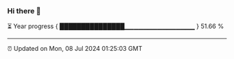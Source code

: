 ### Hi there 👋

⏳ Year progress { ███████████████▁▁▁▁▁▁▁▁▁▁▁▁▁▁▁ } 51.66 %

---

⏰ Updated on Mon, 08 Jul 2024 01:25:03 GMT


